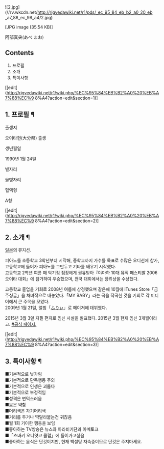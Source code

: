 ![2.jpg](//rv.wkcdn.net/http://rigvedawiki.net/r1/pds/_ec_95_84_eb_b2_a0_20_eb
_a7_88_ec_98_a4/2.jpg)

[JPG image (35.54 KB)]

阿部真央(あべ まお)

## Contents

    

1. 프로필 
2. 소개 
3. 특이사항 

[[edit](http://rigvedawiki.net/r1/wiki.php/%EC%95%84%EB%B2%A0%20%EB%A7%88%EC%9
8%A4?action=edit&section=1)]

## 1. 프로필 ¶

출생지

오이타현(大分県) 출생

생년월일

1990년 1월 24일

별자리

물병자리

혈액형

A형

[[edit](http://rigvedawiki.net/r1/wiki.php/%EC%95%84%EB%B2%A0%20%EB%A7%88%EC%9
8%A4?action=edit&section=2)]

## 2. 소개 ¶

[일본](%EC%9D%BC%EB%B3%B8.md)의 뮤지션.  

피아노를 초등학교 3학년부터 시작해, 중학교까지 가수를 목표로 수많은 오디션에 참가, 고등학교에 들어가 피아노를 그만두고 기타를 배우기
시작했다.  
고등학교 2학년 여름 때 악기점 점장에게 권유받아『야마하 10대 뮤직 페스티발 2006 오이타 대회』에 참가하여 우승했으며, 전국 대회에서는
장려상을 수상했다.

  

고등학교 졸업을 기회로 2008년 여름에 상경했으며 같은해 10월에 iTunes Store「금주싱글」을 처녀작으로 내놓았다.「MY
BABY」라는 곡을 작곡한 것을 기회로 각 미디어에서 큰 주목을 모았다.  
2009년 1월 21일, 앨범「[ふりぃ](%E3%81%B5%E3%82%8A%E3%81%83.md)」로 메이저에 데뷔했다.

  

2015년 3월 3일 자필 편지로 임신 사실을 발표했다. 2015년 3월 현재 임신 3개월이라고. [#공식
페이지.](http://abemao.com/info/detail.php?id=37299)

  

[[edit](http://rigvedawiki.net/r1/wiki.php/%EC%95%84%EB%B2%A0%20%EB%A7%88%EC%9
8%A4?action=edit&section=3)]

## 3. 특이사항 ¶

■기본적으로 낯가림  
■기본적으로 단독행동 주의  
■기본적으로 인생은 괴롭다  
■기본적으로 부정적임  
■성격은 변덕스러움  
■몸은 약함  
■머리색은 자기머리색  
■거리를 두거나 딱달라붙는건 귀찮음  
■월 1회 기이한 행동을 보임  
■좋아하는 TV방송은 뉴스와 아라비키단과 아메토크  
■「츠바키 오니얏코 클럽」에 들어가고싶음  
■좋아하는 음식은 단것이지만, 현재 백설탕 자숙중이므로 단것은 주지마세요.

